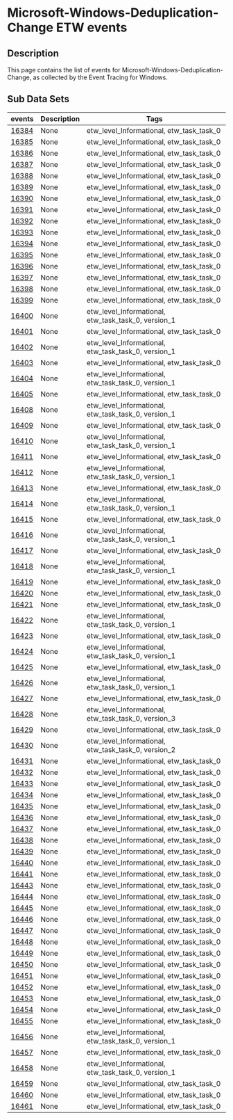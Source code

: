 # Microsoft-Windows-Deduplication-Change ETW events

## Description
This page contains the list of events for Microsoft-Windows-Deduplication-Change, as collected by the Event Tracing for Windows.

## Sub Data Sets
|events|Description|Tags|
|---|---|---|
|[16384](events/event-16384.md)|None|etw_level_Informational, etw_task_task_0|
|[16385](events/event-16385.md)|None|etw_level_Informational, etw_task_task_0|
|[16386](events/event-16386.md)|None|etw_level_Informational, etw_task_task_0|
|[16387](events/event-16387.md)|None|etw_level_Informational, etw_task_task_0|
|[16388](events/event-16388.md)|None|etw_level_Informational, etw_task_task_0|
|[16389](events/event-16389.md)|None|etw_level_Informational, etw_task_task_0|
|[16390](events/event-16390.md)|None|etw_level_Informational, etw_task_task_0|
|[16391](events/event-16391.md)|None|etw_level_Informational, etw_task_task_0|
|[16392](events/event-16392.md)|None|etw_level_Informational, etw_task_task_0|
|[16393](events/event-16393.md)|None|etw_level_Informational, etw_task_task_0|
|[16394](events/event-16394.md)|None|etw_level_Informational, etw_task_task_0|
|[16395](events/event-16395.md)|None|etw_level_Informational, etw_task_task_0|
|[16396](events/event-16396.md)|None|etw_level_Informational, etw_task_task_0|
|[16397](events/event-16397.md)|None|etw_level_Informational, etw_task_task_0|
|[16398](events/event-16398.md)|None|etw_level_Informational, etw_task_task_0|
|[16399](events/event-16399.md)|None|etw_level_Informational, etw_task_task_0|
|[16400](events/event-16400_v1.md)|None|etw_level_Informational, etw_task_task_0, version_1|
|[16401](events/event-16401.md)|None|etw_level_Informational, etw_task_task_0|
|[16402](events/event-16402_v1.md)|None|etw_level_Informational, etw_task_task_0, version_1|
|[16403](events/event-16403.md)|None|etw_level_Informational, etw_task_task_0|
|[16404](events/event-16404_v1.md)|None|etw_level_Informational, etw_task_task_0, version_1|
|[16405](events/event-16405.md)|None|etw_level_Informational, etw_task_task_0|
|[16408](events/event-16408_v1.md)|None|etw_level_Informational, etw_task_task_0, version_1|
|[16409](events/event-16409.md)|None|etw_level_Informational, etw_task_task_0|
|[16410](events/event-16410_v1.md)|None|etw_level_Informational, etw_task_task_0, version_1|
|[16411](events/event-16411.md)|None|etw_level_Informational, etw_task_task_0|
|[16412](events/event-16412_v1.md)|None|etw_level_Informational, etw_task_task_0, version_1|
|[16413](events/event-16413.md)|None|etw_level_Informational, etw_task_task_0|
|[16414](events/event-16414_v1.md)|None|etw_level_Informational, etw_task_task_0, version_1|
|[16415](events/event-16415.md)|None|etw_level_Informational, etw_task_task_0|
|[16416](events/event-16416_v1.md)|None|etw_level_Informational, etw_task_task_0, version_1|
|[16417](events/event-16417.md)|None|etw_level_Informational, etw_task_task_0|
|[16418](events/event-16418_v1.md)|None|etw_level_Informational, etw_task_task_0, version_1|
|[16419](events/event-16419.md)|None|etw_level_Informational, etw_task_task_0|
|[16420](events/event-16420.md)|None|etw_level_Informational, etw_task_task_0|
|[16421](events/event-16421.md)|None|etw_level_Informational, etw_task_task_0|
|[16422](events/event-16422_v1.md)|None|etw_level_Informational, etw_task_task_0, version_1|
|[16423](events/event-16423.md)|None|etw_level_Informational, etw_task_task_0|
|[16424](events/event-16424_v1.md)|None|etw_level_Informational, etw_task_task_0, version_1|
|[16425](events/event-16425.md)|None|etw_level_Informational, etw_task_task_0|
|[16426](events/event-16426_v1.md)|None|etw_level_Informational, etw_task_task_0, version_1|
|[16427](events/event-16427.md)|None|etw_level_Informational, etw_task_task_0|
|[16428](events/event-16428_v3.md)|None|etw_level_Informational, etw_task_task_0, version_3|
|[16429](events/event-16429.md)|None|etw_level_Informational, etw_task_task_0|
|[16430](events/event-16430_v2.md)|None|etw_level_Informational, etw_task_task_0, version_2|
|[16431](events/event-16431.md)|None|etw_level_Informational, etw_task_task_0|
|[16432](events/event-16432.md)|None|etw_level_Informational, etw_task_task_0|
|[16433](events/event-16433.md)|None|etw_level_Informational, etw_task_task_0|
|[16434](events/event-16434.md)|None|etw_level_Informational, etw_task_task_0|
|[16435](events/event-16435.md)|None|etw_level_Informational, etw_task_task_0|
|[16436](events/event-16436.md)|None|etw_level_Informational, etw_task_task_0|
|[16437](events/event-16437.md)|None|etw_level_Informational, etw_task_task_0|
|[16438](events/event-16438.md)|None|etw_level_Informational, etw_task_task_0|
|[16439](events/event-16439.md)|None|etw_level_Informational, etw_task_task_0|
|[16440](events/event-16440.md)|None|etw_level_Informational, etw_task_task_0|
|[16441](events/event-16441.md)|None|etw_level_Informational, etw_task_task_0|
|[16443](events/event-16443.md)|None|etw_level_Informational, etw_task_task_0|
|[16444](events/event-16444.md)|None|etw_level_Informational, etw_task_task_0|
|[16445](events/event-16445.md)|None|etw_level_Informational, etw_task_task_0|
|[16446](events/event-16446.md)|None|etw_level_Informational, etw_task_task_0|
|[16447](events/event-16447.md)|None|etw_level_Informational, etw_task_task_0|
|[16448](events/event-16448.md)|None|etw_level_Informational, etw_task_task_0|
|[16449](events/event-16449.md)|None|etw_level_Informational, etw_task_task_0|
|[16450](events/event-16450.md)|None|etw_level_Informational, etw_task_task_0|
|[16451](events/event-16451.md)|None|etw_level_Informational, etw_task_task_0|
|[16452](events/event-16452.md)|None|etw_level_Informational, etw_task_task_0|
|[16453](events/event-16453.md)|None|etw_level_Informational, etw_task_task_0|
|[16454](events/event-16454.md)|None|etw_level_Informational, etw_task_task_0|
|[16455](events/event-16455.md)|None|etw_level_Informational, etw_task_task_0|
|[16456](events/event-16456_v1.md)|None|etw_level_Informational, etw_task_task_0, version_1|
|[16457](events/event-16457.md)|None|etw_level_Informational, etw_task_task_0|
|[16458](events/event-16458_v1.md)|None|etw_level_Informational, etw_task_task_0, version_1|
|[16459](events/event-16459.md)|None|etw_level_Informational, etw_task_task_0|
|[16460](events/event-16460.md)|None|etw_level_Informational, etw_task_task_0|
|[16461](events/event-16461.md)|None|etw_level_Informational, etw_task_task_0|
